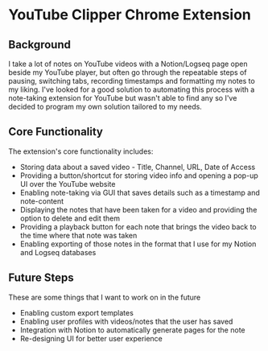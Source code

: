 # YouTube Clipper Chrome Extension

## Background
I take a lot of notes on YouTube videos with a Notion/Logseq page open beside my YouTube player, but often go through the repeatable steps of pausing, switching tabs, recording timestamps and formatting my notes to my liking. I've looked for a good solution to automating this process with a note-taking extension for YouTube but wasn't able to find any so I've decided to program my own solution tailored to my needs.

## Core Functionality
The extension's core functionality includes:
- Storing data about a saved video - Title, Channel, URL, Date of Access
- Providing a button/shortcut for storing video info and opening a pop-up UI over the YouTube website
- Enabling note-taking via GUI that saves details such as a timestamp and note-content
- Displaying the notes that have been taken for a video and providing the option to delete and edit them
- Providing a playback button for each note that brings the video back to the time where that note was taken
- Enabling exporting of those notes in the format that I use for my Notion and Logseq databases


## Future Steps
These are some things that I want to work on in the future
- Enabling custom export templates
- Enabling user profiles with videos/notes that the user has saved
- Integration with Notion to automatically generate pages for the note
- Re-designing UI for better user experience
